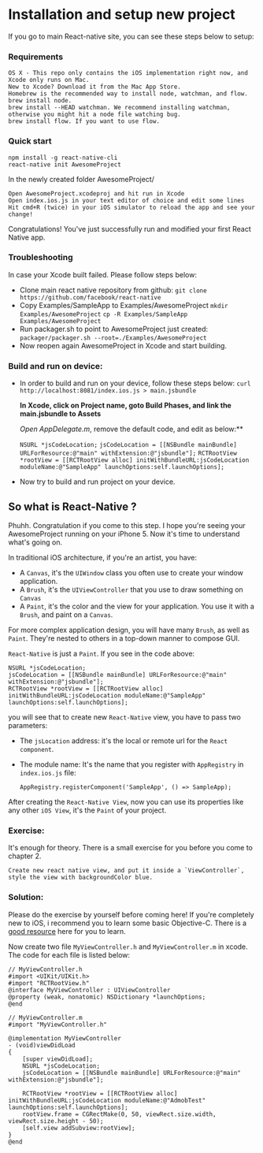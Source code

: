 # Installation and setup new project

If you go to main React-native site, you can see these steps below to setup:
### Requirements

    OS X - This repo only contains the iOS implementation right now, and Xcode only runs on Mac.
    New to Xcode? Download it from the Mac App Store.
    Homebrew is the recommended way to install node, watchman, and flow.
    brew install node. 
    brew install --HEAD watchman. We recommend installing watchman, otherwise you might hit a node file watching bug.
    brew install flow. If you want to use flow.

### Quick start

    npm install -g react-native-cli
    react-native init AwesomeProject

In the newly created folder AwesomeProject/

    Open AwesomeProject.xcodeproj and hit run in Xcode
    Open index.ios.js in your text editor of choice and edit some lines
    Hit cmd+R (twice) in your iOS simulator to reload the app and see your change!

Congratulations! You've just successfully run and modified your first React Native app.

### Troubleshooting

In case your Xcode built failed. Please follow steps below:

- Clone main react native repository from github:
    `git clone https://github.com/facebook/react-native`
- Copy Examples/SampleApp to Examples/AwesomeProject
    `mkdir Examples/AwesomeProject`
    `cp -R Examples/SampleApp Examples/AwesomeProject`
- Run packager.sh to point to AwesomeProject just created:
    `packager/packager.sh --root=./Examples/AwesomeProject`
- Now reopen again AwesomeProject in Xcode and start building.

### Build and run on device:

- In order to build and run on your device, follow these steps below:
    `curl http://localhost:8081/index.ios.js > main.jsbundle`
    
    **In Xcode, click on Project name, goto Build Phases, and link the main.jsbundle to Assets**

    **Open* AppDelegate.m*, remove the default code, and edit as below:**
    
     `NSURL *jsCodeLocation;`
    `jsCodeLocation = [[NSBundle mainBundle] URLForResource:@"main" withExtension:@"jsbundle"];`
    `RCTRootView *rootView = [[RCTRootView alloc] initWithBundleURL:jsCodeLocation moduleName:@"SampleApp" launchOptions:self.launchOptions];`
    
- Now try to build and run project on your device.


## So what is React-Native ?

Phuhh. Congratulation if you come to this step. I hope you're seeing your AwesomeProject running on your iPhone 5. Now it's time to understand what's going on.

In traditional iOS architecture, if you're an artist, you have:

- A `Canvas`, it's the `UIWindow` class you often use to create your window application.
- A `Brush`, it's the `UIViewController` that you use to draw something on `Canvas`
- A `Paint`, it's the color and the view for your application. You use it with a `Brush`, and paint on a `Canvas`.

For more complex application design, you will have many `Brush`, as well as `Paint`.  They're nested to others in a top-down manner to compose GUI.

`React-Native` is just a `Paint`. If you see in the code above:

    NSURL *jsCodeLocation;
    jsCodeLocation = [[NSBundle mainBundle] URLForResource:@"main" withExtension:@"jsbundle"];
    RCTRootView *rootView = [[RCTRootView alloc] initWithBundleURL:jsCodeLocation moduleName:@"SampleApp" launchOptions:self.launchOptions];
    
you will see that to create new `React-Native` view, you have to pass two parameters:
- The `jsLocation` address: it's the local or remote url for the `React component`.
- The module name: It's the name that you register with `AppRegistry` in `index.ios.js` file:

    `AppRegistry.registerComponent('SampleApp', () => SampleApp);`
    
After creating the `React-Native View`, now you can use its properties like any other `iOS View`, it's the `Paint` of your project. 

### Exercise:

It's enough for theory. There is a small exercise for you before you come to chapter 2.

    Create new react native view, and put it inside a `ViewController`, style the view with backgroundColor blue.
    
### Solution:

Please do the exercise by yourself before coming here!
If you're completely new to iOS, i recommend you to learn some basic Objective-C. There is a [good resource](http://learnxinyminutes.com/docs/objective-c/) here for you to learn.

Now create two file `MyViewController.h` and `MyViewController.m` in xcode. The code for each file is listed below:

    // MyViewController.h
    #import <UIKit/UIKit.h>
    #import "RCTRootView.h"
    @interface MyViewController : UIViewController
    @property (weak, nonatomic) NSDictionary *launchOptions;
    @end
    
    // MyViewController.m
    #import "MyViewController.h"

    @implementation MyViewController
    - (void)viewDidLoad
    {
        [super viewDidLoad];
        NSURL *jsCodeLocation;
        jsCodeLocation = [[NSBundle mainBundle] URLForResource:@"main" withExtension:@"jsbundle"];
        
        RCTRootView *rootView = [[RCTRootView alloc] initWithBundleURL:jsCodeLocation moduleName:@"AdmobTest" launchOptions:self.launchOptions];
        rootView.frame = CGRectMake(0, 50, viewRect.size.width, viewRect.size.height - 50);
        [self.view addSubview:rootView];
    }
    @end
    
    